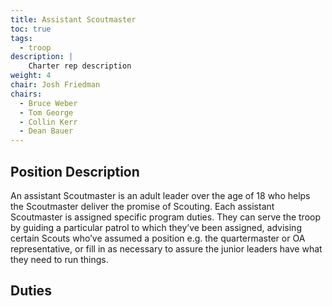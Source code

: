 ```yaml
---
title: Assistant Scoutmaster
toc: true
tags:
  - troop
description: |
    Charter rep description
weight: 4
chair: Josh Friedman
chairs:
  - Bruce Weber
  - Tom George
  - Collin Kerr
  - Dean Bauer
---
```


## Position Description

An assistant Scoutmaster is an adult leader over the age of 18 who helps the Scoutmaster deliver the promise of Scouting. Each assistant Scoutmaster is assigned specific program duties. They can serve the troop by guiding a particular patrol to which they’ve been assigned, advising certain Scouts who’ve assumed a position e.g. the quartermaster or OA representative, or fill in as necessary to assure the junior leaders have what they need to run things.

## Duties

